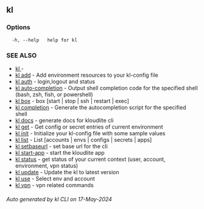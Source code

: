 ## kl





### Options

```
  -h, --help   help for kl

```

### SEE ALSO

* [kl ](kl_.md)  - 
* [kl add](kl_add.md)  - Add environment resources to your kl-config file
* [kl auth](kl_auth.md)  - login,logout and status
* [kl auto-completion](kl_auto-completion.md)  - Output shell completion code for the specified shell (bash, zsh, fish, or powershell)
* [kl box](kl_box.md)  - box [start | stop | ssh | restart | exec]
* [kl completion](kl_completion.md)  - Generate the autocompletion script for the specified shell
* [kl docs](kl_docs.md)  - generate docs for kloudlite cli
* [kl get](kl_get.md)  - Get config or secret entries of current environment
* [kl init](kl_init.md)  - Initialize your kl-config file with some sample values
* [kl list](kl_list.md)  - List [accounts | envs | configs | secrets | apps]
* [kl setbaseurl](kl_setbaseurl.md)  - set base url for the cli
* [kl start-app](kl_start-app.md)  - start the kloudlite app
* [kl status](kl_status.md)  - get status of your current context (user, account, environment, vpn status)
* [kl update](kl_update.md)  - Update the kl to latest version
* [kl use](kl_use.md)  - Select env and account
* [kl vpn](kl_vpn.md)  - vpn related commands

###### Auto generated by kl CLI on 17-May-2024
